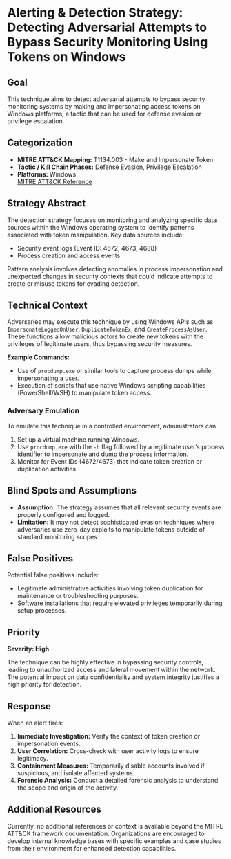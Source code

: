 # Alerting & Detection Strategy: Detecting Adversarial Attempts to Bypass Security Monitoring Using Tokens on Windows

## Goal
This technique aims to detect adversarial attempts to bypass security monitoring systems by making and impersonating access tokens on Windows platforms, a tactic that can be used for defense evasion or privilege escalation.

## Categorization
- **MITRE ATT&CK Mapping:** T1134.003 - Make and Impersonate Token
- **Tactic / Kill Chain Phases:** Defense Evasion, Privilege Escalation
- **Platforms:** Windows  
  [MITRE ATT&CK Reference](https://attack.mitre.org/techniques/T1134/003)

## Strategy Abstract
The detection strategy focuses on monitoring and analyzing specific data sources within the Windows operating system to identify patterns associated with token manipulation. Key data sources include:

- Security event logs (Event ID: 4672, 4673, 4688)
- Process creation and access events

Pattern analysis involves detecting anomalies in process impersonation and unexpected changes in security contexts that could indicate attempts to create or misuse tokens for evading detection.

## Technical Context
Adversaries may execute this technique by using Windows APIs such as `ImpersonateLoggedOnUser`, `DuplicateTokenEx`, and `CreateProcessAsUser`. These functions allow malicious actors to create new tokens with the privileges of legitimate users, thus bypassing security measures. 

**Example Commands:**
- Use of `procdump.exe` or similar tools to capture process dumps while impersonating a user.
- Execution of scripts that use native Windows scripting capabilities (PowerShell/WSH) to manipulate token access.

### Adversary Emulation
To emulate this technique in a controlled environment, administrators can:
1. Set up a virtual machine running Windows.
2. Use `procdump.exe` with the `-h` flag followed by a legitimate user’s process identifier to impersonate and dump the process information.
3. Monitor for Event IDs (4672/4673) that indicate token creation or duplication activities.

## Blind Spots and Assumptions
- **Assumption:** The strategy assumes that all relevant security events are properly configured and logged.
- **Limitation:** It may not detect sophisticated evasion techniques where adversaries use zero-day exploits to manipulate tokens outside of standard monitoring scopes.

## False Positives
Potential false positives include:
- Legitimate administrative activities involving token duplication for maintenance or troubleshooting purposes.
- Software installations that require elevated privileges temporarily during setup processes.

## Priority
**Severity: High**

The technique can be highly effective in bypassing security controls, leading to unauthorized access and lateral movement within the network. The potential impact on data confidentiality and system integrity justifies a high priority for detection.

## Response
When an alert fires:
1. **Immediate Investigation:** Verify the context of token creation or impersonation events.
2. **User Correlation:** Cross-check with user activity logs to ensure legitimacy.
3. **Containment Measures:** Temporarily disable accounts involved if suspicious, and isolate affected systems.
4. **Forensic Analysis:** Conduct a detailed forensic analysis to understand the scope and origin of the activity.

## Additional Resources
Currently, no additional references or context is available beyond the MITRE ATT&CK framework documentation. Organizations are encouraged to develop internal knowledge bases with specific examples and case studies from their environment for enhanced detection capabilities.